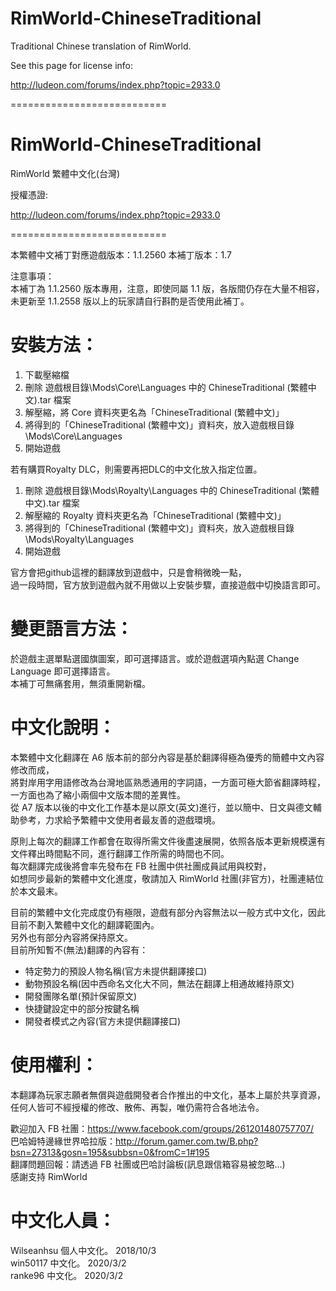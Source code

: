 # RimWorld-ChineseTraditional

Traditional Chinese translation of RimWorld.

See this page for license info:

http://ludeon.com/forums/index.php?topic=2933.0

===========================

# RimWorld-ChineseTraditional

RimWorld 繁體中文化(台灣)

授權憑證:

http://ludeon.com/forums/index.php?topic=2933.0

===========================

本繁體中文補丁對應遊戲版本：1.1.2560
本補丁版本：1.7

注意事項：  
本補丁為 1.1.2560 版本專用，注意，即使同屬 1.1 版，各版間仍存在大量不相容，未更新至 1.1.2558 版以上的玩家請自行斟酌是否使用此補丁。

# 安裝方法：  
1. 下載壓縮檔  
2. 刪除 遊戲根目錄\Mods\Core\Languages 中的 ChineseTraditional (繁體中文).tar 檔案  
3. 解壓縮，將 Core 資料夾更名為「ChineseTraditional (繁體中文)」  
4. 將得到的「ChineseTraditional (繁體中文)」資料夾，放入遊戲根目錄\Mods\Core\Languages  
5. 開始遊戲

若有購買Royalty DLC，則需要再把DLC的中文化放入指定位置。  
1. 刪除 遊戲根目錄\Mods\Royalty\Languages 中的 ChineseTraditional (繁體中文).tar 檔案  
2. 解壓縮的 Royalty 資料夾更名為「ChineseTraditional (繁體中文)」  
3. 將得到的「ChineseTraditional (繁體中文)」資料夾，放入遊戲根目錄\Mods\Royalty\Languages  
4. 開始遊戲  
  
  
官方會把github這裡的翻譯放到遊戲中，只是會稍微晚一點，  
過一段時間，官方放到遊戲內就不用做以上安裝步驟，直接遊戲中切換語言即可。    
  
# 變更語言方法：  
於遊戲主選單點選國旗圖案，即可選擇語言。或於遊戲選項內點選 Change Language 即可選擇語言。  
本補丁可無痛套用，無須重開新檔。  
  
# 中文化說明：  
本繁體中文化翻譯在 A6 版本前的部分內容是基於翻譯得極為優秀的簡體中文內容修改而成，  
將對岸用字用語修改為台灣地區熟悉通用的字詞語，一方面可極大節省翻譯時程，  
一方面也為了縮小兩個中文版本間的差異性。  
從 A7 版本以後的中文化工作基本是以原文(英文)進行，並以簡中、日文與德文輔助參考，力求給予繁體中文使用者最友善的遊戲環境。  

原則上每次的翻譯工作都會在取得所需文件後盡速展開，依照各版本更新規模還有文件釋出時間點不同，進行翻譯工作所需的時間也不同。  
每次翻譯完成後將會率先發布在 FB 社團中供社團成員試用與校對，  
如想同步最新的繁體中文化進度，敬請加入 RimWorld 社團(非官方)，社團連結位於本文最末。  

目前的繁體中文化完成度仍有極限，遊戲有部分內容無法以一般方式中文化，因此目前不劃入繁體中文化的翻譯範圍內。  
另外也有部分內容將保持原文。  
目前所知暫不(無法)翻譯的內容有：  
- 特定勢力的預設人物名稱(官方未提供翻譯接口)  
- 動物預設名稱(因中西命名文化大不同，無法在翻譯上相通故維持原文)  
- 開發團隊名單(預計保留原文)  
- 快捷鍵設定中的部分按鍵名稱  
- 開發者模式之內容(官方未提供翻譯接口)  
  
# 使用權利：  
本翻譯為玩家志願者無償與遊戲開發者合作推出的中文化，基本上屬於共享資源，任何人皆可不經授權的修改、散佈、再製，唯仍需符合各地法令。  
  
歡迎加入 FB 社團：https://www.facebook.com/groups/261201480757707/  
巴哈姆特邊緣世界哈拉版：http://forum.gamer.com.tw/B.php?bsn=27313&gosn=195&subbsn=0&fromC=1#195  
翻譯問題回報：請透過 FB 社團或巴哈討論板(訊息跟信箱容易被忽略...)  
感謝支持 RimWorld  

# 中文化人員：
Wilseanhsu 個人中文化。 2018/10/3  
win50117 中文化。 2020/3/2  
ranke96 中文化。 2020/3/2
